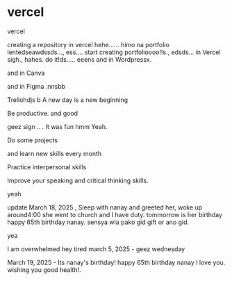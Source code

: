 # vercel
vercel

creating a repository in vercel hehe......
himo na portfolio lentedseawdssds...,
ess....
start creating portfolioooo!!s.,
edsds...
in Vercel sigh.,
hahes.
do it!ds.....
eeens
and in Wordpressx.

and in Canva

and in Figma .nnsbb

Trellohdjs
b
A new day is a new beginning

Be productive. and good 

geez sign ..
.
It was fun
hmm
Yeah.

Do some projects

and learn new skills every month

Practice interpersonal skills

Improve your speaking and critical thinking skills.

yeah

update
March 18, 2025 , Sleep with nanay and greeted her, woke up around4:00 she went to church and I have duty. tommorrow is her birthday happy 65th birthday nanay. sensya wla pako gid gift or ano gid.

yea

I am overwhelmed 
hey
tired march 5, 2025 - geez wednesday 

March 19, 2025 - Its nanay's birthday! happy 65th birthday nanay I love you. wishing you good health!.
